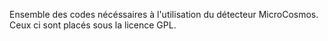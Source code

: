 Ensemble des codes nécéssaires à l'utilisation du détecteur MicroCosmos.
Ceux ci sont placés sous la licence GPL.
